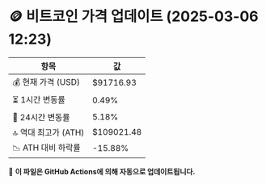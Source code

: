# 🪙 비트코인 가격 업데이트 (2025-03-06 12:23)

| 항목                | 값 |
|--------------------|----------------|
| 💰 현재 가격 (USD) | $91716.93 |
| ⏳ 1시간 변동률    | 0.49% |
| 📆 24시간 변동률   | 5.18% |
| 🔝 역대 최고가 (ATH) | $109021.48 |
| 📉 ATH 대비 하락률 | -15.88% |

🔄 **이 파일은 GitHub Actions에 의해 자동으로 업데이트됩니다.**
